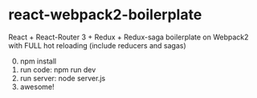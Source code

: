 # react-webpack2-boilerplate
React + React-Router 3 + Redux + Redux-saga boilerplate on Webpack2 with FULL hot reloading (include reducers and sagas)

0. npm install
1. run code: npm run dev
2. run server: node server.js
3. awesome!
